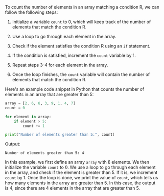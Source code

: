 To count the number of elements in an array matching a condition R, we can follow the following steps:

1. Initialize a variable `count` to 0, which will keep track of the number of elements that match the condition R.

2. Use a loop to go through each element in the array.

3. Check if the element satisfies the condition R using an `if` statement.

4. If the condition is satisfied, increment the `count` variable by 1.

5. Repeat steps 3-4 for each element in the array.

6. Once the loop finishes, the `count` variable will contain the number of elements that match the condition R.

Here's an example code snippet in Python that counts the number of elements in an array that are greater than 5:

```python
array = [2, 6, 8, 3, 9, 1, 4, 7]
count = 0

for element in array:
    if element > 5:
        count += 1

print("Number of elements greater than 5:", count)
```

Output:
```
Number of elements greater than 5: 4
``` 

In this example, we first define an array `array` with 8 elements. We then initialize the variable `count` to 0. We use a loop to go through each element in the array, and check if the element is greater than 5. If it is, we increment `count` by 1. Once the loop is done, we print the value of `count`, which tells us how many elements in the array are greater than 5. In this case, the output is 4, since there are 4 elements in the array that are greater than 5.
